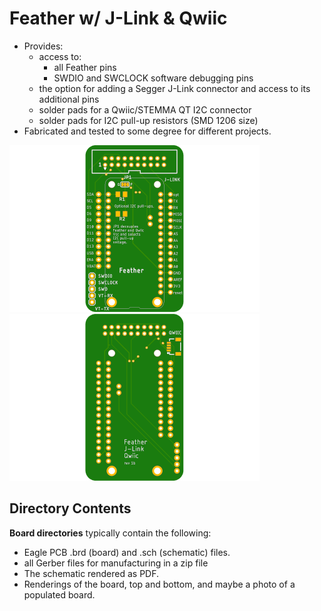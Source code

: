 # Feather w/ J-Link & Qwiic
  * Provides:
    * access to:
      * all Feather pins
      * SWDIO and SWCLOCK software debugging pins
    * the option for adding a Segger J-Link connector and access to its additional pins
    * solder pads for a Qwiic/STEMMA QT I2C connector
    * solder pads for I2C pull-up resistors (SMD 1206 size)
  * Fabricated and tested to some degree for different projects.

![Feather J-Link Qwiic](Feather_j-link-top-400.png) ![bottom](Feather_j-link-bot-400.png)

## Directory Contents

__Board directories__ typically contain the following:
  * Eagle PCB .brd (board) and .sch (schematic) files.
  * all Gerber files for manufacturing in a zip file
  * The schematic rendered as PDF.
  * Renderings of the board, top and bottom, and maybe a photo of a populated board.